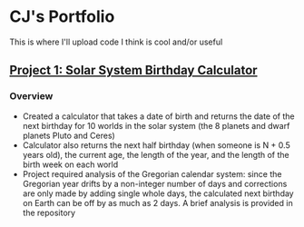 # CJ's Portfolio
This is where I'll upload code I think is cool and/or useful

## [Project 1: Solar System Birthday Calculator](https://github.com/cjhapich/other_worlds_code)

### Overview
* Created a calculator that takes a date of birth and returns the date of the next birthday for 10 worlds in the solar system (the 8 planets and dwarf planets Pluto and Ceres)
* Calculator also returns the next half birthday (when someone is N + 0.5 years old), the current age, the length of the year, and the length of the birth week on each world
* Project required analysis of the Gregorian calendar system: since the Gregorian year drifts by a non-integer number of days and corrections are only made by adding single whole days, the calculated next birthday on Earth can be off by as much as 2 days. A brief analysis is provided in the repository
